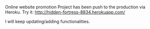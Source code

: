 Online website promotion
Project has been push to the production via Heroku.
Try it: 
http://hidden-fortress-8834.herokuapp.com/

I will keep updating/adding functionalities.


